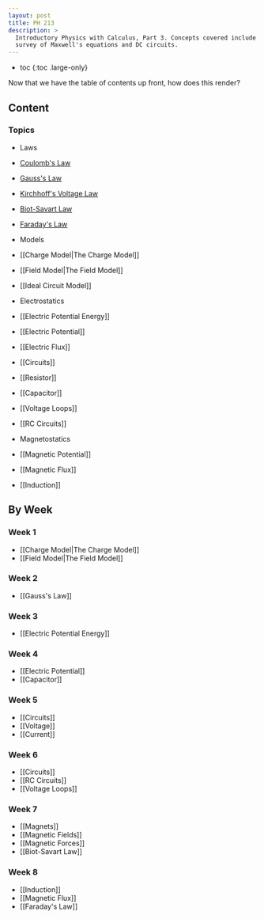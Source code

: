 ```yaml
---
layout: post
title: PH 213
description: >
  Introductory Physics with Calculus, Part 3. Concepts covered include a brief
  survey of Maxwell's equations and DC circuits.
---
```


* toc
{:toc .large-only}

Now that we have the table of contents up front, how does this render?

## Content

### Topics

- Laws
 - [Coulomb's Law](/physics/Coulombs-Law)
 - [Gauss's Law](/physics/Gauss-Law)
 - [Kirchhoff's Voltage Law](/physics/Kirchhoff-Law)
 - [Biot-Savart Law](Biot-Savart-Law)
 - [Faraday's Law](Faradays-Law)


- Models
 - [[Charge Model|The Charge Model]]
 - [[Field Model|The Field Model]]
 - [[Ideal Circuit Model]]


- Electrostatics
 - [[Electric Potential Energy]]
 - [[Electric Potential]]
 - [[Electric Flux]]


- [[Circuits]]
 - [[Resistor]]
 - [[Capacitor]]
 - [[Voltage Loops]]
 - [[RC Circuits]]

- Magnetostatics
 - [[Magnetic Potential]]
 - [[Magnetic Flux]]
 - [[Induction]]


## By Week

### Week 1

- [[Charge Model|The Charge Model]]
- [[Field Model|The Field Model]]

### Week 2

- [[Gauss's Law]]

### Week 3

- [[Electric Potential Energy]]

### Week 4

- [[Electric Potential]]
- [[Capacitor]]

### Week 5

- [[Circuits]]
- [[Voltage]]
- [[Current]]

### Week 6

- [[Circuits]]
 - [[RC Circuits]]
- [[Voltage Loops]]

### Week 7

- [[Magnets]]
 - [[Magnetic Fields]]
 - [[Magnetic Forces]]
 - [[Biot-Savart Law]]

### Week 8

- [[Induction]]
- [[Magnetic Flux]]
- [[Faraday's Law]]
